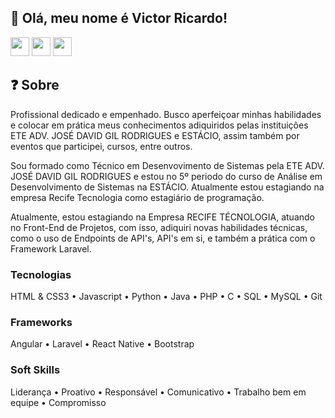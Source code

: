 ## 👋 Olá, meu nome é Victor Ricardo!

<div style="display: inline_block" align="left">
    <a href="https://www.linkedin.com/in/victor-ricardo-oliveira-nunes-a631a9248?lipi=urn%3Ali%3Apage%3Ad_flagship3_profile_view_base_contact_details%3BjWSQLz57Sjub6ZL%2BbslK8Q%3D%3D" target="_blank"><img height="30" max-width="100%" src="https://img.shields.io/badge/-LinkedIn-F00101?style=for-the-badge&logo=linkedin&logoColor=white" target="_blank"></a>
    <a href="https://instagram.com/victoroliver_rick" target="_blank"><img height="30" max-width="100%" src="https://img.shields.io/badge/-Instagram-F02A00?style=for-the-badge&logo=instagram&logoColor=white" target="_blank"></a>
    <a href = "mailto:victoroliv2004@gmail.com"><img height="30" max-width="100%" src="https://img.shields.io/badge/Gmail-F05400?style=for-the-badge&logo=gmail&logoColor=white" target="_blank"></a>
</div>


## ❓ Sobre 
Profissional dedicado e empenhado. Busco aperfeiçoar minhas habilidades e colocar em prática meus conhecimentos adiquiridos pelas instituições ETE ADV. JOSÉ DAVID GIL RODRIGUES e ESTÁCIO, assim também por eventos que participei, cursos, entre outros.

Sou formado como Técnico em Desenvovimento de Sistemas pela ETE ADV. JOSÉ DAVID GIL RODRIGUES e estou no 5º periodo do curso de Análise em Desenvolvimento de Sistemas na ESTÁCIO. Atualmente estou estagiando na empresa Recife Tecnologia como estagiário de programação.

Atualmente, estou estagiando na Empresa RECIFE TÉCNOLOGIA, atuando no Front-End de Projetos, com isso, adiquiri novas habilidades técnicas, como o uso de Endpoints de API's, API's em si, e também a prática com o Framework Laravel. 


### Tecnologias
HTML & CSS3 • Javascript • Python • Java • PHP • C • SQL • MySQL • Git

### Frameworks
Angular • Laravel • React Native • Bootstrap 

### Soft Skills
Liderança • Proativo • Responsável • Comunicativo • Trabalho bem em equipe • Compromisso
